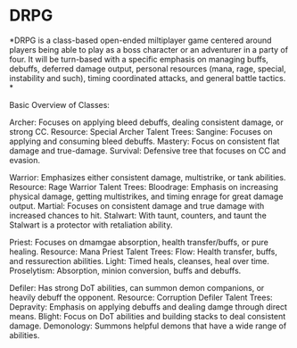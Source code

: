 # DRPG


*DRPG is a class-based open-ended miltiplayer game centered around players being able to play as a boss character or an adventurer in a party of four. It will be turn-based with a specific emphasis on managing buffs, debuffs, deferred damage output, personal resources (mana, rage, special, instability and such), timing coordinated attacks, and general battle tactics. *

Basic Overview of Classes:

Archer: Focuses on applying bleed debuffs, dealing consistent damage, or strong CC.
  Resource: Special
  Archer Talent Trees:
    Sangine: Focuses on applying and consuming bleed debuffs.
    Mastery: Focus on consistent flat damage and true-damage.
    Survival: Defensive tree that focuses on CC and evasion.
    
Warrior: Emphasizes either consistent damage, multistrike, or tank abilities.
  Resource: Rage
  Warrior Talent Trees:
    Bloodrage: Emphasis on increasing physical damage, getting multistrikes, and timing enrage for great damage output.
    Martial: Focuses on consistent damage and true damage with increased chances to hit.
    Stalwart: With taunt, counters, and taunt the Stalwart is a protector with retaliation ability.
    
Priest: Focuses on dmamgae absorption, health transfer/buffs, or pure healing.
  Resource: Mana
  Priest Talent Trees:
    Flow: Health transfer, buffs, and ressurection abilities.
    Light: Timed heals, cleanses, heal over time.
    Proselytism: Absorption, minion conversion, buffs and debuffs.
    
 Defiler: Has strong DoT abilities, can summon demon companions, or heavily debuff the opponent.
  Resource: Corruption
  Defiler Talent Trees:
    Depravity: Emphasis on applying debuffs and dealing damge through direct means.
    Blight: Focus on DoT abilities and building stacks to deal consistent damage. 
    Demonology: Summons helpful demons that have a wide range of abilities. 

    

